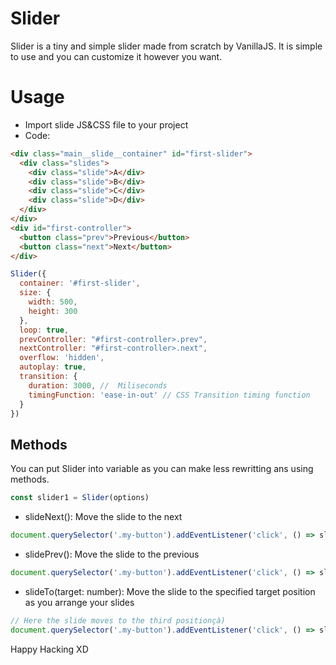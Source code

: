 # Slider
Slider is a tiny and simple slider made from scratch by VanillaJS. It is simple to use and you can customize it however you want.

# Usage
- Import slide JS&CSS file to your project
- Code:
```html
<div class="main__slide__container" id="first-slider">
  <div class="slides">
    <div class="slide">A</div>
    <div class="slide">B</div>
    <div class="slide">C</div>
    <div class="slide">D</div>
  </div>
</div>
<div id="first-controller">
  <button class="prev">Previous</button>
  <button class="next">Next</button>
</div>
```
```js
Slider({
  container: '#first-slider',
  size: {
    width: 500,
    height: 300
  },
  loop: true,
  prevController: "#first-controller>.prev",
  nextController: "#first-controller>.next",
  overflow: 'hidden',
  autoplay: true,
  transition: {
    duration: 3000, //  Miliseconds
    timingFunction: 'ease-in-out' // CSS Transition timing function
  }
})
```

## Methods
You can put Slider into variable as you can make less rewritting ans using methods.
```js
const slider1 = Slider(options)
```
- slideNext(): Move the slide to the next
```js
document.querySelector('.my-button').addEventListener('click', () => slider.slideNext())
```
- slidePrev(): Move the slide to the previous
```js
document.querySelector('.my-button').addEventListener('click', () => slider.slidePrev())
```
- slideTo(target: number): Move the slide to the specified target position as you arrange your slides
```js
// Here the slide moves to the third positionçà)
document.querySelector('.my-button').addEventListener('click', () => slider.slideTo(3))
```

Happy Hacking XD
